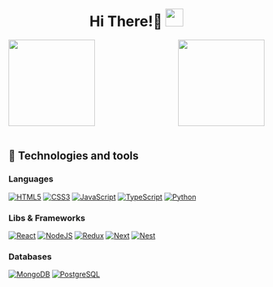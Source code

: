 <h1 align="center"><b> Hi There!👋 </b><img src="https://media.giphy.com/media/hvRJCLFzcasrR4ia7z/giphy.gif" width="35"></h1>

<div>
  
  <img  height="170em" src="https://github-readme-stats.vercel.app/api?username=devjoelfranco&show_icons=true&theme=great-gatsby&include_all_commits=true&count_private=true"/>
  <img align="right" height="170em" src="https://github-readme-stats.vercel.app/api/top-langs/?username=devjoelfranco&layout=compact&langs_count=16&theme=great-gatsby"/>
</div>
<br>

## 🔧 Technologies and tools

### Languages
[<img alt="HTML5" src="https://img.shields.io/badge/html5%20-%23E34F26.svg?&style=for-the-badge&logo=html5&logoColor=white"/>](https://developer.mozilla.org/en-US/docs/Web/HTML) 
[<img alt="CSS3" src="https://img.shields.io/badge/css3%20-%231572B6.svg?&style=for-the-badge&logo=css3&logoColor=white"/>](https://developer.mozilla.org/en-US/docs/Web/CSS) 
[<img alt="JavaScript" src="https://img.shields.io/badge/javascript%20-%23323330.svg?&style=for-the-badge&logo=javascript&logoColor=%23F7DF1E"/>](https://developer.mozilla.org/en-US/docs/Web/javascript) 
[<img alt="TypeScript" src="https://img.shields.io/badge/typescript%20-%23007ACC.svg?&style=for-the-badge&logo=typescript&logoColor=white"/>](https://www.typescriptlang.org/) 
[<img alt="Python" src="https://img.shields.io/badge/Python-3776AB?style=for-the-badge&logo=python&logoColor=white"/>](https://www.python.org/) 

### Libs & Frameworks
[<img alt="React" src="https://img.shields.io/badge/react%20-%2320232a.svg?&style=for-the-badge&logo=react&logoColor=%2361DAFB"/>](https://react.dev/) 
[<img alt="NodeJS" src="https://img.shields.io/badge/node.js%20-%2343853D.svg?&style=for-the-badge&logo=node.js&logoColor=white"/>](https://nodejs.org/en/) 
[<img alt="Redux" src="https://img.shields.io/badge/redux%20-%23593d88.svg?&style=for-the-badge&logo=redux&logoColor=white"/>](https://redux.js.org/) 
[<img alt="Next" src="https://img.shields.io/badge/Next-black?style=for-the-badge&logo=next.js&logoColor=white" />](https://nextjs.org/)
[<img alt="Nest" src="https://img.shields.io/badge/nestjs%20-%23bd082c.svg?&style=for-the-badge&logo=nestjs&logoColor=white" />](https://nestjs.com/)

### Databases
[<img alt="MongoDB" src ="https://img.shields.io/badge/MongoDB-%234ea94b.svg?&style=for-the-badge&logo=mongodb&logoColor=white"/>](https://www.mongodb.com/) 
[<img alt="PostgreSQL" src="https://img.shields.io/badge/postgresql%20-%230064a5.svg?&style=for-the-badge&logo=postgresql&logoColor=white"/>](https://www.postgresql.org/) 
    
  

